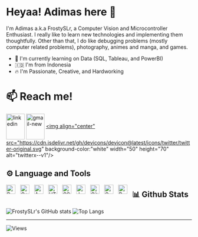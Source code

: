 # **Heyaa! Adimas here** 👋

I'm Adimas a.k.a FrostySLr, a Computer Vision and Microcontroller Enthusiast. I really like to learn new technologies and implementing them thoughtfully. Other than that, I do like debugging problems (mostly computer related problems), photography, animes and manga, and games.

- 🌱 I'm currently learning on Data (SQL, Tableau, and PowerBI)
- :indonesia: I'm from Indonesia 
- 🔥 I'm Passionate, Creative, and Hardworking


# 📫 **Reach me!**
<a href="https://www.linkedin.com/in/adimasirf/" target="blank"><img align="center" src="https://img.icons8.com/fluency/96/linkedin.png" width="50" height="70" alt="linkedin"/></a>
<a href="mailto:airfannanto@gmail.com" target="blank"><img align="center" src="https://img.icons8.com/color/96/gmail-new.png"  width="50" height="70" alt="gmail-new"/></a>
<a href="https://x.com/Frostiidims" target="blank"><img align="center" src="https://cdn.jsdelivr.net/gh/devicons/devicon@latest/icons/twitter/twitter-original.svg" background-color:"white"  width="50" height="70" alt="twitterx--v1"/></a>
<!-- linkedin, email, and threads image (with links) -->

## ⚙️ **Language and Tools**
<img align="left" alt="Python" width="25px" style="padding-right:10px;" src="https://cdn.jsdelivr.net/gh/devicons/devicon@latest/icons/python/python-original.svg" />
<img align="left" alt="C++" width="25px" style="padding-right:10px;" src="https://cdn.jsdelivr.net/gh/devicons/devicon@latest/icons/cplusplus/cplusplus-original.svg" />
<img align="left" alt="Arduino" width="25px" style="padding-right:10px;" src="https://cdn.jsdelivr.net/gh/devicons/devicon@latest/icons/arduino/arduino-original.svg" />
<img align="left" alt="HTML" width="25px" style="padding-right:10px;" src="https://cdn.jsdelivr.net/gh/devicons/devicon@latest/icons/html5/html5-original.svg" />
<img align="left" alt="CSS" width="25px" style="padding-right:10px;" src="https://cdn.jsdelivr.net/gh/devicons/devicon@latest/icons/css3/css3-original.svg" />
<img align="left" alt="Javascript" width="25px" style="padding-right:10px;" src="https://cdn.jsdelivr.net/gh/devicons/devicon@latest/icons/javascript/javascript-original.svg" />
<img align="left" alt="Git" width="25px" style="padding-right:10px;" src="https://cdn.jsdelivr.net/gh/devicons/devicon@latest/icons/git/git-plain.svg" />
<img align="left" alt="OpenCV" width="25px" style="padding-right:10px;" src="https://cdn.jsdelivr.net/gh/devicons/devicon@latest/icons/opencv/opencv-original-wordmark.svg" />
<img align="left" alt="Pytorch" width="25px" style="padding-right:10px;" src="https://cdn.jsdelivr.net/gh/devicons/devicon@latest/icons/pytorch/pytorch-original-wordmark.svg" />




## 📊 **Github Stats**

![FrostySLr's GitHub stats](https://github-readme-stats.vercel.app/api?username=FrostySLr&show_icons=true&theme=github_dark)
![Top Langs](https://github-readme-stats.vercel.app/api/top-langs/?username=FrostySLr&layout=compact&theme=github_dark)

---

<!-- Profile Views-->
![Views](https://komarev.com/ghpvc/?username=FrostySLr&style=flat-square&color=blueviolet)

<!-- etc 
<img width="96" height="96" src="https://img.icons8.com/color/96/gmail-new.png" alt="gmail-new"/>
<img width="100" height="100" src="https://img.icons8.com/ios-filled/100/twitterx--v1.png" alt="twitterx--v1"/>

-->












<!--
**FrostySLr/FrostySLr** is a ✨ _special_ ✨ repository because its `README.md` (this file) appears on your GitHub profile.

Here are some ideas to get you started:

- 🔭 I’m currently working on ...
- 🌱 I’m currently learning ...
- 👯 I’m looking to collaborate on ...
- 🤔 I’m looking for help with ...
- 💬 Ask me about ...
- 📫 How to reach me: ...
- 😄 Pronouns: ...
- ⚡ Fun fact: ...
-->
